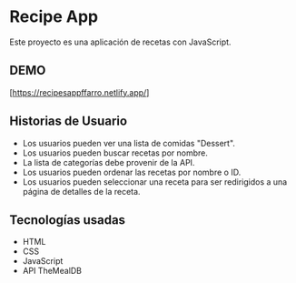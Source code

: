 # Recipe App

Este proyecto es una aplicación de recetas con JavaScript.

## DEMO
[https://recipesappffarro.netlify.app/]

## Historias de Usuario
- Los usuarios pueden ver una lista de comidas "Dessert".
- Los usuarios pueden buscar recetas por nombre.
- La lista de categorías debe provenir de la API.
- Los usuarios pueden ordenar las recetas por nombre o ID.
- Los usuarios pueden seleccionar una receta para ser redirigidos a una página de detalles de la receta.

## Tecnologías usadas
- HTML
- CSS
- JavaScript
- API TheMealDB